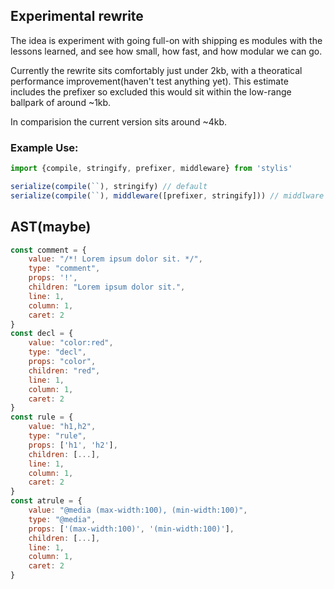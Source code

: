 ## Experimental rewrite

The idea is experiment with going full-on with shipping es modules with the lessons learned, and see how small, how fast, and how modular we can go.

Currently the rewrite sits comfortably just under 2kb, with a theoratical performance improvement(haven't test anything yet). This estimate includes the prefixer so excluded this would sit within the low-range ballpark of around ~1kb.

In comparision the current version sits around ~4kb.

### Example Use:

```js
import {compile, stringify, prefixer, middleware} from 'stylis'

serialize(compile(``), stringify) // default
serialize(compile(``), middleware([prefixer, stringify])) // middlware
```

## AST(maybe)

```js
const comment = {
	value: "/*! Lorem ipsum dolor sit. */",
	type: "comment",
	props: '!',
	children: "Lorem ipsum dolor sit.",
	line: 1,
	column: 1,
	caret: 2
}
const decl = {
	value: "color:red",
	type: "decl",
	props: "color",
	children: "red",
	line: 1,
	column: 1,
	caret: 2
}
const rule = {
	value: "h1,h2",
	type: "rule",
	props: ['h1', 'h2'],
	children: [...],
	line: 1,
	column: 1,
	caret: 2
}
const atrule = {
	value: "@media (max-width:100), (min-width:100)",
	type: "@media",
	props: ['(max-width:100)', '(min-width:100)'],
	children: [...],
	line: 1,
	column: 1,
	caret: 2
}
```
